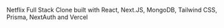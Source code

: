 Netflix Full Stack Clone built with React, Next.JS, MongoDB, Tailwind CSS, Prisma, NextAuth and Vercel
